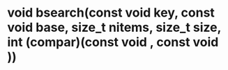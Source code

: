 # void bsearch(const void key, const void base, size_t nitems, size_t size, int (compar)(const void , const void ))

